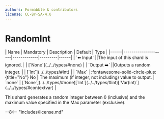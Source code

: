 ```yaml
---
authors: Formabble & contributors
license: CC-BY-SA-4.0
---
```



# RandomInt

<div class="sh-parameters" markdown="1">
| Name | Mandatory | Description | Default | Type |
|------|---------------------|-------------|---------|------|
| `⬅️ Input` ||The input of this shard is ignored. | | [`None`](../../types/#none) |
| `Output ➡️` ||Outputs a random integer. | | [`Int`](../../types/#int) |
| `Max` | :fontawesome-solid-circle-plus:{title="No"} No  | The maximum (if integer, not including) value to output. | `none` | [`None`](../../types/#none)[`Int`](../../types/#int)[`Var(Int)`](../../types/#contextvar) |

</div>

This shard generates a random integer between 0 (inclusive) and the maximum value specified in the Max parameter (exclusive).

--8<-- "includes/license.md"

